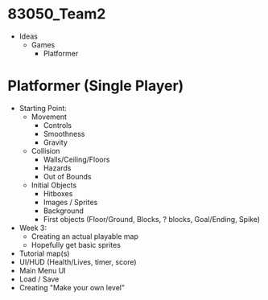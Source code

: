 # 83050_Team2
- Ideas
  - Games
    - Platformer
    
# Platformer (Single Player)
- Starting Point:
  - Movement
    - Controls
    - Smoothness
    - Gravity
  - Collision
    - Walls/Ceiling/Floors
    - Hazards
    - Out of Bounds
  - Initial Objects
    - Hitboxes
    - Images / Sprites
    - Background
    - First objects (Floor/Ground, Blocks, ? blocks, Goal/Ending, Spike)
- Week 3:
  - Creating an actual playable map
  - Hopefully get basic sprites
- Tutorial map(s)
- UI/HUD (Health/Lives, timer, score)
- Main Menu UI
- Load / Save
- Creating "Make your own level"
